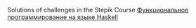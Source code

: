 Solutions of challenges in the Stepik Course [Функциональное программирование на языке Haskell](https://stepik.org/course/75)
